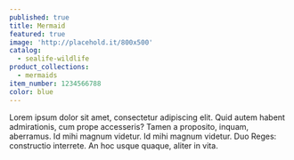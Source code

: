 ```yaml
---
published: true
title: Mermaid
featured: true
image: 'http://placehold.it/800x500'
catalog:
  - sealife-wildlife
product_collections:
  - mermaids
item_number: 1234566788
color: blue
---
```


Lorem ipsum dolor sit amet, consectetur adipiscing elit. Quid autem habent admirationis, cum prope accesseris? Tamen a proposito, inquam, aberramus. Id mihi magnum videtur. Id mihi magnum videtur. Duo Reges: constructio interrete. An hoc usque quaque, aliter in vita.